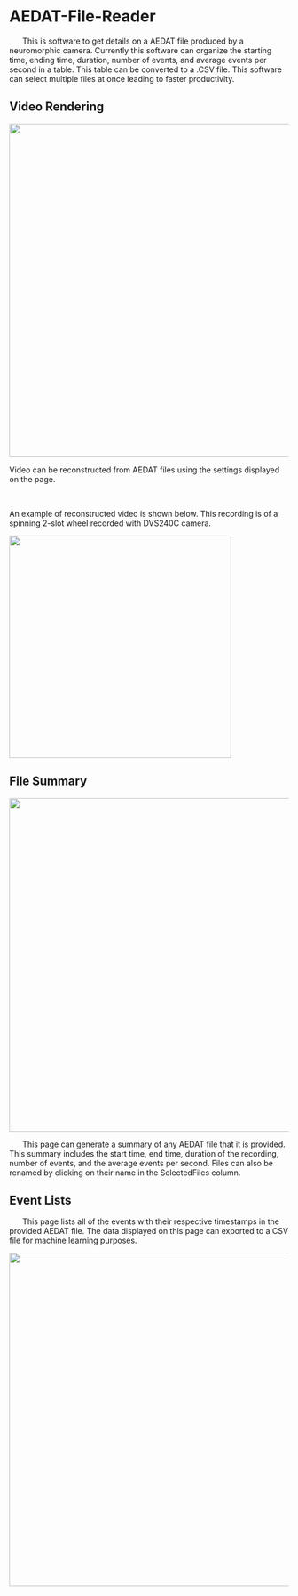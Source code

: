 # AEDAT-File-Reader
</p>&nbsp;&nbsp;&nbsp;&nbsp;&nbsp;&nbsp;This is software to get details on a AEDAT file produced by a neuromorphic camera.
Currently this software can organize the starting time, ending time, duration, number of events, and average events per second in a table. This table can be converted to a .CSV file. This software can select multiple files at once leading to faster productivity.</p> 

<h2>Video Rendering</h2>
  <image src="AEDAT File Reader/Assets/GitReadMe/videoPageBackpage.png" width="600"/>
  <p>Video can be reconstructed from AEDAT files using the settings displayed on the page.</p>
  <br>
  <p>An example of reconstructed video is shown below. This recording is of a spinning 2-slot wheel recorded with DVS240C camera.</p>
  <image src="AEDAT File Reader/Assets/GitReadMe/videoplayback.png" width="400"/>
<h2>File Summary</h2>
  <image src="AEDAT File Reader/Assets/GitReadMe/summaryPage.png" width="600"/>
<p>&nbsp;&nbsp;&nbsp;&nbsp;&nbsp;&nbsp;This page can generate a summary of any AEDAT file that it is provided. This summary includes the start time, end time, duration  of the recording, number of events, and the average events per second. Files can also be renamed by clicking on their name in the SelectedFiles column.</p>
<h2>Event Lists</h2>
<p>&nbsp;&nbsp;&nbsp;&nbsp;&nbsp;&nbsp;This page lists all of the events with their respective timestamps in the provided AEDAT file. The data displayed on this page can exported to a CSV file for machine learning purposes.</p>
<image src="AEDAT File Reader/Assets/GitReadMe/eventsList.png" width="600"/>
